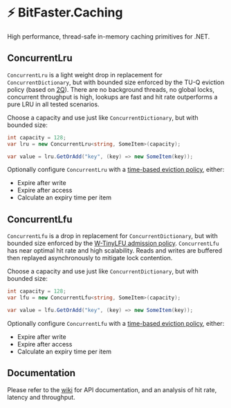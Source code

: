 # ⚡ BitFaster.Caching

High performance, thread-safe in-memory caching primitives for .NET.

## ConcurrentLru

`ConcurrentLru` is a light weight drop in replacement for `ConcurrentDictionary`, but with bounded size enforced by the TU-Q eviction policy (based on [2Q](https://www.vldb.org/conf/1994/P439.PDF)). There are no background threads, no global locks, concurrent throughput is high, lookups are fast and hit rate outperforms a pure LRU in all tested scenarios.

Choose a capacity and use just like `ConcurrentDictionary`, but with bounded size:

```csharp
int capacity = 128;
var lru = new ConcurrentLru<string, SomeItem>(capacity);

var value = lru.GetOrAdd("key", (key) => new SomeItem(key));
```

Optionally configure `ConcurrentLru` with a [time-based eviction policy](https://github.com/bitfaster/BitFaster.Caching/wiki/ConcurrentLru:-Time%E2%80%90based-eviction), either:
- Expire after write
- Expire after access
- Calculate an expiry time per item

## ConcurrentLfu

`ConcurrentLfu` is a drop in replacement for `ConcurrentDictionary`, but with bounded size enforced by the [W-TinyLFU admission policy](https://arxiv.org/pdf/1512.00727.pdf). `ConcurrentLfu` has near optimal hit rate and high scalability. Reads and writes are buffered then replayed asynchronously to mitigate lock contention.

Choose a capacity and use just like `ConcurrentDictionary`, but with bounded size:

```csharp
int capacity = 128;
var lfu = new ConcurrentLfu<string, SomeItem>(capacity);

var value = lfu.GetOrAdd("key", (key) => new SomeItem(key));
```

Optionally configure `ConcurrentLfu` with a [time-based eviction policy](https://github.com/bitfaster/BitFaster.Caching/wiki/ConcurrentLru:-Time%E2%80%90based-eviction), either:
- Expire after write
- Expire after access
- Calculate an expiry time per item

## Documentation

Please refer to the [wiki](https://github.com/bitfaster/BitFaster.Caching/wiki) for API documentation, and an analysis of hit rate, latency and throughput.